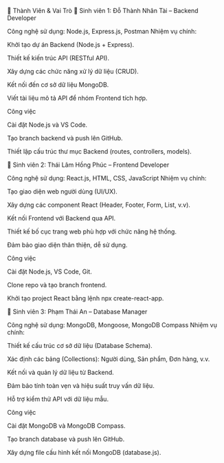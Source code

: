 👥 Thành Viên & Vai Trò
🔹 Sinh viên 1: Đỗ Thành Nhân Tài – Backend Developer

Công nghệ sử dụng: Node.js, Express.js, Postman
Nhiệm vụ chính:

Khởi tạo dự án Backend (Node.js + Express).

Thiết kế kiến trúc API (RESTful API).

Xây dựng các chức năng xử lý dữ liệu (CRUD).

Kết nối đến cơ sở dữ liệu MongoDB.

Viết tài liệu mô tả API để nhóm Frontend tích hợp.

Công việc 

Cài đặt Node.js và VS Code.

Tạo branch backend và push lên GitHub.

Thiết lập cấu trúc thư mục Backend (routes, controllers, models).

🔹 Sinh viên 2: Thái Lâm Hồng Phúc – Frontend Developer

Công nghệ sử dụng: React.js, HTML, CSS, JavaScript
Nhiệm vụ chính:

Tạo giao diện web người dùng (UI/UX).

Xây dựng các component React (Header, Footer, Form, List, v.v).

Kết nối Frontend với Backend qua API.

Thiết kế bố cục trang web phù hợp với chức năng hệ thống.

Đảm bảo giao diện thân thiện, dễ sử dụng.

Công việc 

Cài đặt Node.js, VS Code, Git.

Clone repo và tạo branch frontend.

Khởi tạo project React bằng lệnh npx create-react-app.

🔹 Sinh viên 3: Phạm Thái An – Database Manager

Công nghệ sử dụng: MongoDB, Mongoose, MongoDB Compass
Nhiệm vụ chính:

Thiết kế cấu trúc cơ sở dữ liệu (Database Schema).

Xác định các bảng (Collections): Người dùng, Sản phẩm, Đơn hàng, v.v.

Kết nối và quản lý dữ liệu từ Backend.

Đảm bảo tính toàn vẹn và hiệu suất truy vấn dữ liệu.

Hỗ trợ kiểm thử API với dữ liệu mẫu.

Công việc 

Cài đặt MongoDB và MongoDB Compass.

Tạo branch database và push lên GitHub.

Xây dựng file cấu hình kết nối MongoDB (database.js).
